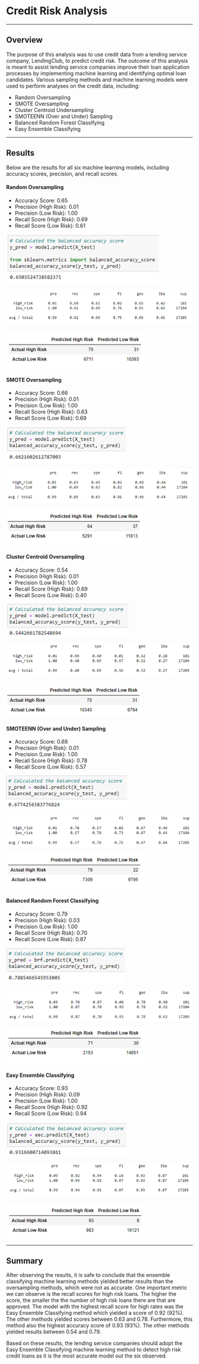 # Credit Risk Analysis
---

## Overview
The purpose of this analysis was to use credit data from a lending service company, LendingClub, to predict credit risk. The outcome of this analysis is meant to assist lending service companies improve their loan application processes by implementing machine learning and identifying optimal loan candidates. Various sampling methods and machine learning models were used to perform analyses on the credit data, including:

- Random Oversampling
- SMOTE Oversampling
- Cluster Centroid Undersampling
- SMOTEENN (Over and Under) Sampling
- Balanced Random Forest Classifying
- Easy Ensemble Classifying

---

## Results
Below are the results for all six machine learning models, including accuracy scores, precision, and recall scores.

#### Random Oversampling
- Accuracy Score: 0.65
- Precision (High Risk): 0.01
- Precision (Low Risk): 1.00
- Recall Score (High Risk): 0.69
- Recall Score (Low Risk): 0.61

![oversamp_accuracy](https://github.com/AndrewTymkiv/Credit_Risk_Analysis/blob/main/screenshots/oversamp_accuracy.PNG)

![oversamp_class](https://github.com/AndrewTymkiv/Credit_Risk_Analysis/blob/main/screenshots/oversamp_class.PNG)

![oversamp_cm](https://github.com/AndrewTymkiv/Credit_Risk_Analysis/blob/main/screenshots/oversamp_cm.PNG)


#### SMOTE Oversampling
- Accuracy Score: 0.66
- Precision (High Risk): 0.01
- Precision (Low Risk): 1.00
- Recall Score (High Risk): 0.63
- Recall Score (Low Risk): 0.69

![smote_accuracy](https://github.com/AndrewTymkiv/Credit_Risk_Analysis/blob/main/screenshots/smote_accuracy.PNG)

![smote_class](https://github.com/AndrewTymkiv/Credit_Risk_Analysis/blob/main/screenshots/smote_class.PNG)

![smote_cm](https://github.com/AndrewTymkiv/Credit_Risk_Analysis/blob/main/screenshots/smote_cm.PNG)


#### Cluster Centroid Oversampling
- Accuracy Score: 0.54
- Precision (High Risk): 0.01
- Precision (Low Risk): 1.00
- Recall Score (High Risk): 0.69
- Recall Score (Low Risk): 0.40

![cc_accuracy](https://github.com/AndrewTymkiv/Credit_Risk_Analysis/blob/main/screenshots/cc_accuracy.PNG)

![cc_class](https://github.com/AndrewTymkiv/Credit_Risk_Analysis/blob/main/screenshots/cc_class.PNG)

![cc_cm](https://github.com/AndrewTymkiv/Credit_Risk_Analysis/blob/main/screenshots/cc_cm.PNG)


#### SMOTEENN (Over and Under) Sampling
- Accuracy Score: 0.68
- Precision (High Risk): 0.01
- Precision (Low Risk): 1.00
- Recall Score (High Risk): 0.78
- Recall Score (Low Risk): 0.57

![smoteenn_accuracy](https://github.com/AndrewTymkiv/Credit_Risk_Analysis/blob/main/screenshots/smoteenn_accuracy.PNG)

![smoteenn_class](https://github.com/AndrewTymkiv/Credit_Risk_Analysis/blob/main/screenshots/smoteenn_class.PNG)

![smoteenn_cm](https://github.com/AndrewTymkiv/Credit_Risk_Analysis/blob/main/screenshots/smoteenn_cm.PNG)


#### Balanced Random Forest Classifying
- Accuracy Score: 0.79
- Precision (High Risk): 0.03
- Precision (Low Risk): 1.00
- Recall Score (High Risk): 0.70
- Recall Score (Low Risk): 0.87

![brf_accuracy](https://github.com/AndrewTymkiv/Credit_Risk_Analysis/blob/main/screenshots/brf_accuracy.PNG)

![brf_class](https://github.com/AndrewTymkiv/Credit_Risk_Analysis/blob/main/screenshots/brf_class.PNG)

![brf_cm](https://github.com/AndrewTymkiv/Credit_Risk_Analysis/blob/main/screenshots/brf_cm.PNG)


#### Easy Ensemble Classifying
- Accuracy Score: 0.93
- Precision (High Risk): 0.09
- Precision (Low Risk): 1.00
- Recall Score (High Risk): 0.92
- Recall Score (Low Risk): 0.94

![eec_accuracy](https://github.com/AndrewTymkiv/Credit_Risk_Analysis/blob/main/screenshots/eec_accuracy.PNG)

![eec_class](https://github.com/AndrewTymkiv/Credit_Risk_Analysis/blob/main/screenshots/eec_class.PNG)

![eec_cm](https://github.com/AndrewTymkiv/Credit_Risk_Analysis/blob/main/screenshots/eec_cm.PNG)


---

## Summary
After observing the results, it is safe to conclude that the ensemble classifying machine learning methods yielded better results than the oversampling methods, which were not as accurate. One important metric we can observe is the recall scores for high risk loans. The higher the score, the smaller the the number of high risk loans there are that are approved. 
The model with the highest recall score for high rates was the Easy Ensemble Classifying method which yielded a score of 0.92 (92%). The other methods yielded scores between 0.63 and 0.78.
Furthermore, this method also the highest accuracy score of 0.93 (93%). The other methods yielded results between 0.54 and 0.79.

Based on these results, the lending service companies should adopt the Easy Ensemble Classifying machine learning method to detect high risk credit loans as it is the most accurate model out the six observed. 
